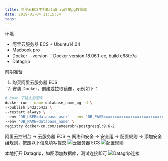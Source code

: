 ```yaml
---
title: 阿里云ECS主机DataGrip连接pg数据库
date: 2019-01-04 11:15:54
tags:
---
```


环境

- 阿里云服务器 ECS + Ubuntu14.04
- Macbook pro
- Docker --version ：Docker version 18.06.1-ce, build e68fc7a
- Datagrip

<!-- more -->
前期准备

1. 购买阿里云服务器 ECS
2. 安装 Docker，创建或拉取镜像，示例如下：

```bash
# bash 下输入后回车
docker run --name database_name_pg -d \
--publish 5432:5432 \
--restart always \
--env 'DB_USER=database_user' --env 'DB_PASS=xxxxxxxxxxxxxxxxxxxxxxxxxx' \
--env 'DB_NAME=database_name' \
registry.docker-cn.com/sameersbn/postgresql:9.6-2
```

阿里云控制台 → 云服务器 ECS → 网络和安全 → 安全组 → 配置规则 → 添加安全组规则，按照以下信息填写提交
![云服务器 ECS](/images/aliyun/aliyun_ces_rule.png)
![配置规则](/images/aliyun/aliyun_ces_add_rule.png)

本地打开 Datagrip，如图添加数据库，测试连接即可
![Datagrip连接](/images/aliyun/datagrip_add_db.png)
